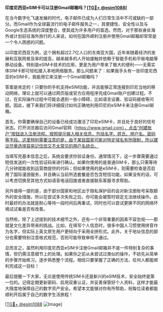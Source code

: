 **印度尼西亚eSIM卡可以注册Gmail邮箱吗？[[TG💪+ @esim1088](https://t.me/s/esim1088)]**

在当今数字化飞速发展的时代，电子邮件已成为人们日常生活中不可或缺的一部分。而Gmail作为全球最流行的电子邮件服务之一，其便捷性、安全性以及与Google生态系统的深度整合，使其成为许多用户的首选。然而，对于那些身处海外或计划前往海外旅行的人来说，如何在国外顺利注册并使用Gmail邮箱却常常是一个令人困惑的问题。

以印度尼西亚为例，这个拥有超过2.7亿人口的东南亚大国，近年来随着经济的发展和互联网普及率的提高，越来越多的人开始接触并依赖于智能手机和平板电脑等移动设备。特别是eSIM卡技术的应用，更是为用户带来了极大的便利——无需实体SIM卡即可轻松接入本地网络服务。那么问题来了：如果我手头有一张印度尼西亚的eSIM卡，我能用它来注册一个Gmail邮箱吗？

答案是肯定的！只要你的手机支持eSIM功能，并且能够正常连接到印尼当地的移动网络，理论上就可以通过网页版或官方应用程序完成Gmail账户创建过程。不过，在实际操作过程中可能会遇到一些小障碍，比如语言设置、验证码接收等问题。因此，接下来我们将详细探讨如何正确地利用印尼的eSIM卡来注册Gmail邮箱。

首先，你需要确保自己的设备已经成功激活了印尼eSIM卡，并且处于良好的信号状态。打开浏览器后访问Gmail官网（https://www.gmail.com），点击“创建账户”按钮进入注册流程。按照提示输入相关信息，包括名字、姓氏、用户名、密码等字段。这里特别需要注意的是，由于某些国家可能对特定域名有所限制，所以建议尽量选择容易记住但又不太常见的用户名组合。

当填写完基本信息之后，系统会要求你验证身份。通常情况下，这一步骤需要通过短信发送的一次性验证码来进行确认。如果你使用的是普通SIM卡，那么只需等待几分钟就能收到运营商提供的代码；但如果使用的是eSIM卡，则需要检查是否启用了国际漫游服务，并且确认当前所选套餐是否包含短信功能。如果没有的话，可以考虑切换至其他方式如语音电话回拨或者直接联系客服寻求帮助。

另外值得一提的是，由于部分国家和地区出于隐私保护目的会对新注册账号采取额外的安全措施，所以在尝试多次失败之后，你可能会被暂时锁定无法继续操作。此时最好的办法就是耐心等待一段时间后再重试，同时也可以尝试更换不同的网络环境试试看是否有改善。

当然啦，除了上述提到的技术细节之外，还有一个非常重要的因素不容忽视——那就是文化差异带来的挑战。比如，在填写个人信息时，很多中国人习惯使用拼音作为名字，但实际上英文原生用户更倾向于采用全拼形式。此外，关于地址信息的部分也需要特别注意格式规范，否则可能导致审核不通过。

总而言之，虽然利用印度尼西亚eSIM卡注册Gmail邮箱并不是一件特别复杂的事情，但仍需注意细节上的处理。如果你之前从未尝试过类似的操作，不妨先从简单的步骤开始练习，逐步熟悉整个流程。相信只要掌握了正确的方法，任何人都能顺利完成这一目标！

最后提醒一下大家，无论是使用传统SIM卡还是新兴的eSIM技术，安全始终是第一位的。记得定期更新密码、启用双重认证，并妥善保管好个人资料，这样才能最大限度地保障自己的数字资产安全。希望本文能够对你有所帮助，祝每位读者都能顺利开启属于自己的数字生活旅程！

[[TG💪+ @esim1088](https://t.me/s/esim1088) ![Image](https://i.postimg.cc/4NQfJmqS/Snipaste-2025-05-13-00-14-12.png)]
